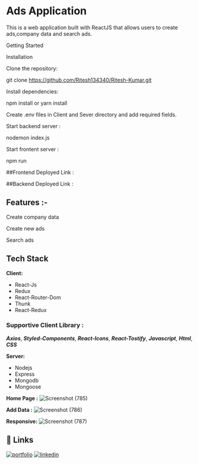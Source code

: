  # Ads  Application
This is a web application built with ReactJS that allows users to create ads,company data and search ads.


Getting Started


Installation

Clone the repository: 

git clone https://github.com/Ritesh134340/Ritesh-Kumar.git

Install dependencies:

npm install or yarn install

Create .env files in Client and Sever directory and add required fields.

Start backend server : 

nodemon index.js

Start frontent server :

npm run 


##Frontend Deployed Link :


##Backend Deployed Link : 




## Features :-

Create company data

Create new ads

Search ads




## Tech Stack

**Client:**
 - React-Js
 - Redux
 - React-Router-Dom
 - Thunk
 -  React-Redux

 ### Supportive Client Library :

  ***Axios***,
  ***Styled-Components***,
   ***React-Icons***,
***React-Tostify***,
 ***Javascript***,
 ***Html***,
  ***CSS***

**Server:** 
- Nodejs 
- Express 
- Mongodb 
- Mongoose

**Home Page :**
![Screenshot (785)](https://user-images.githubusercontent.com/105931703/233850983-183aed2b-b2ae-4d77-acc5-a3b644536b4b.png)


**Add Data :**
![Screenshot (786)](https://user-images.githubusercontent.com/105931703/233850989-b718064e-ebb5-4ffa-a11e-5eea891e7d5e.png)


**Responsive:**
![Screenshot (787)](https://user-images.githubusercontent.com/105931703/233896572-7afdffaf-2f19-405d-bb7f-f5589abc31ec.png)


## 🔗 Links
[![portfolio](https://img.shields.io/badge/my_portfolio-000?style=for-the-badge&logo=ko-fi&logoColor=white)](https://ritesh134340.github.io/)
[![linkedin](https://img.shields.io/badge/linkedin-0A66C2?style=for-the-badge&logo=linkedin&logoColor=white)](https://www.linkedin.com/in/ritesh134340/)
